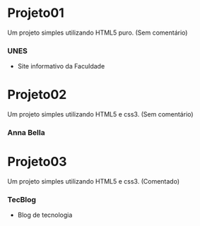 # Projeto01 

Um projeto simples utilizando HTML5 puro. (Sem comentário)

### UNES 

* Site informativo da Faculdade 

# Projeto02 

Um projeto simples utilizando HTML5 e css3. (Sem comentário)

### Anna Bella 

 
# Projeto03 

Um projeto simples utilizando HTML5 e css3. (Comentado)

### TecBlog 

* Blog de tecnologia


